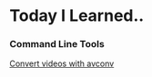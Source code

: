 # Today I Learned..

### Command Line Tools
[Convert videos with avconv](command-line/convert-videos.md)
